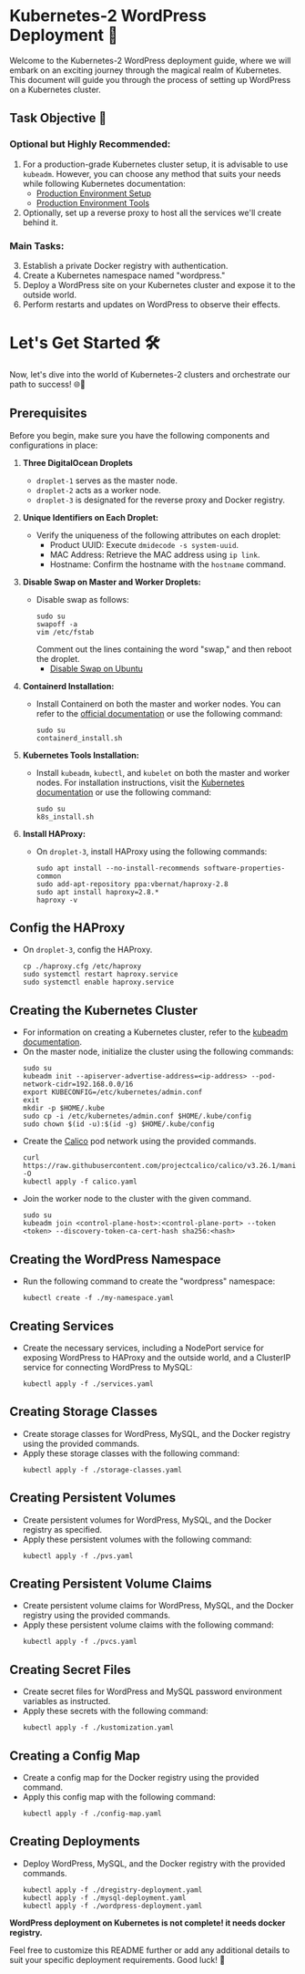 # Kubernetes-2 WordPress Deployment 🏰
Welcome to the Kubernetes-2 WordPress deployment guide, where we will embark on an exciting journey through the magical realm of Kubernetes. This document will guide you through the process of setting up WordPress on a Kubernetes cluster.

## Task Objective 🎯
### Optional but Highly Recommended:
1. For a production-grade Kubernetes cluster setup, it is advisable to use `kubeadm`. However, you can choose any method that suits your needs while following Kubernetes documentation:
   - [Production Environment Setup](https://kubernetes.io/docs/setup/production-environment/)
   - [Production Environment Tools](https://kubernetes.io/docs/setup/production-environment/tools/)
2. Optionally, set up a reverse proxy to host all the services we'll create behind it.

### Main Tasks:
3. Establish a private Docker registry with authentication.
4. Create a Kubernetes namespace named "wordpress."
5. Deploy a WordPress site on your Kubernetes cluster and expose it to the outside world.
6. Perform restarts and updates on WordPress to observe their effects.

# Let's Get Started 🛠️
Now, let's dive into the world of Kubernetes-2 clusters and orchestrate our path to success! 🌐🏹

## Prerequisites
Before you begin, make sure you have the following components and configurations in place:

1. **Three DigitalOcean Droplets**
   - `droplet-1` serves as the master node.
   - `droplet-2` acts as a worker node.
   - `droplet-3` is designated for the reverse proxy and Docker registry.

2. **Unique Identifiers on Each Droplet:**
   - Verify the uniqueness of the following attributes on each droplet:
     - Product UUID: Execute `dmidecode -s system-uuid`.
     - MAC Address: Retrieve the MAC address using `ip link`.
     - Hostname: Confirm the hostname with the `hostname` command.

3. **Disable Swap on Master and Worker Droplets:**
   - Disable swap as follows:
     ```shell
     sudo su
     swapoff -a
     vim /etc/fstab
     ```
     Comment out the lines containing the word "swap," and then reboot the droplet.
     - [Disable Swap on Ubuntu](https://tecadmin.net/disable-swapfile-on-ubuntu/)

4. **Containerd Installation:**
   - Install Containerd on both the master and worker nodes. You can refer to the [official documentation](https://kubernetes.io/docs/setup/production-environment/container-runtimes/) or use the following command:
     ```shell
     sudo su
     containerd_install.sh
     ```

5. **Kubernetes Tools Installation:**
   - Install `kubeadm`, `kubectl`, and `kubelet` on both the master and worker nodes. For installation instructions, visit the [Kubernetes documentation](https://kubernetes.io/docs/setup/production-environment/tools/kubeadm/install-kubeadm/) or use the following command:
     ```shell
     sudo su
     k8s_install.sh
     ```

6. **Install HAProxy:**
   - On `droplet-3`, install HAProxy using the following commands:
     ```shell
     sudo apt install --no-install-recommends software-properties-common
     sudo add-apt-repository ppa:vbernat/haproxy-2.8
     sudo apt install haproxy=2.8.*
     haproxy -v
     ```

## Config the HAProxy
 - On `droplet-3`, config the HAProxy.
   ```
   cp ./haproxy.cfg /etc/haproxy
   sudo systemctl restart haproxy.service
   sudo systemctl enable haproxy.service
   ```

## Creating the Kubernetes Cluster
- For information on creating a Kubernetes cluster, refer to the [kubeadm documentation](https://kubernetes.io/docs/setup/production-environment/tools/kubeadm/install-kubeadm/).
- On the master node, initialize the cluster using the following commands:
  ```shell
  sudo su
  kubeadm init --apiserver-advertise-address=<ip-address> --pod-network-cidr=192.168.0.0/16
  export KUBECONFIG=/etc/kubernetes/admin.conf
  exit
  mkdir -p $HOME/.kube
  sudo cp -i /etc/kubernetes/admin.conf $HOME/.kube/config
  sudo chown $(id -u):$(id -g) $HOME/.kube/config
  ```
- Create the [Calico](https://docs.tigera.io/calico/latest/getting-started/kubernetes/self-managed-onprem/onpremises) pod network using the provided commands.
  ```
  curl https://raw.githubusercontent.com/projectcalico/calico/v3.26.1/manifests/calico.yaml -O
  kubectl apply -f calico.yaml
  ```
- Join the worker node to the cluster with the given command.
  ```
  sudo su
  kubeadm join <control-plane-host>:<control-plane-port> --token <token> --discovery-token-ca-cert-hash sha256:<hash>
  ```

## Creating the WordPress Namespace
- Run the following command to create the "wordpress" namespace:
  ```shell
  kubectl create -f ./my-namespace.yaml
  ```

## Creating Services
- Create the necessary services, including a NodePort service for exposing WordPress to HAProxy and the outside world, and a ClusterIP service for connecting WordPress to MySQL:
  ```shell
  kubectl apply -f ./services.yaml
  ```

## Creating Storage Classes
- Create storage classes for WordPress, MySQL, and the Docker registry using the provided commands.
- Apply these storage classes with the following command:
  ```shell
  kubectl apply -f ./storage-classes.yaml
  ```

## Creating Persistent Volumes
- Create persistent volumes for WordPress, MySQL, and the Docker registry as specified.
- Apply these persistent volumes with the following command:
  ```shell
  kubectl apply -f ./pvs.yaml
  ```

## Creating Persistent Volume Claims
- Create persistent volume claims for WordPress, MySQL, and the Docker registry using the provided commands.
- Apply these persistent volume claims with the following command:
  ```shell
  kubectl apply -f ./pvcs.yaml
  ```

## Creating Secret Files
- Create secret files for WordPress and MySQL password environment variables as instructed.
- Apply these secrets with the following command:
  ```shell
  kubectl apply -f ./kustomization.yaml
  ```

## Creating a Config Map
- Create a config map for the Docker registry using the provided command.
- Apply this config map with the following command:
  ```shell
  kubectl apply -f ./config-map.yaml
  ```

## Creating Deployments
- Deploy WordPress, MySQL, and the Docker registry with the provided commands.
  ```
  kubectl apply -f ./dregistry-deployment.yaml
  kubectl apply -f ./mysql-deployment.yaml
  kubectl apply -f ./wordpress-deployment.yaml
  ```
**WordPress deployment on Kubernetes is not complete! it needs docker registry.**

Feel free to customize this README further or add any additional details to suit your specific deployment requirements. Good luck! 🚀
